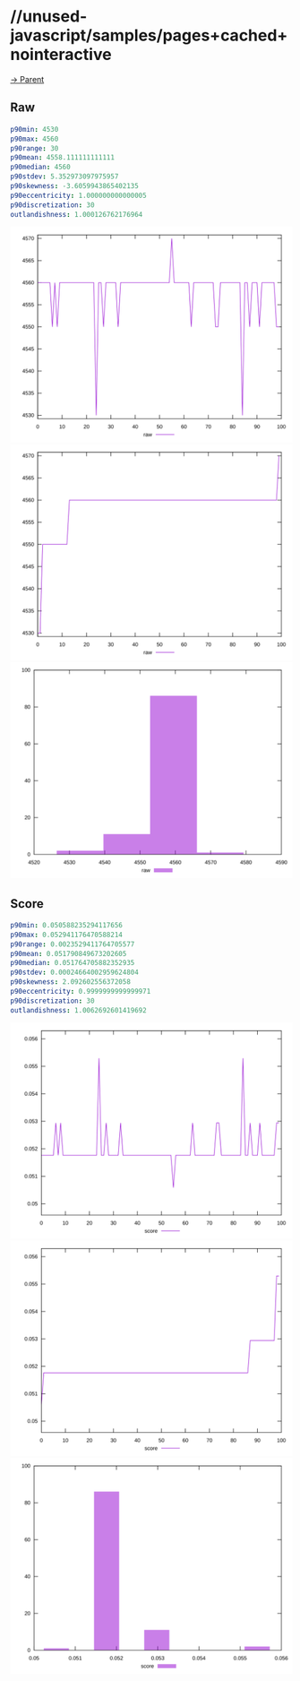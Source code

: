 
# //unused-javascript/samples/pages+cached+nointeractive

[→ Parent](../..)


## Raw


```yaml
p90min: 4530
p90max: 4560
p90range: 30
p90mean: 4558.111111111111
p90median: 4560
p90stdev: 5.352973097975957
p90skewness: -3.6059943865402135
p90eccentricity: 1.000000000000005
p90discretization: 30
outlandishness: 1.000126762176964

```

![PLOT: raw-values](./raw/values.svg)![PLOT: raw-sorted](./raw/sorted.svg)![PLOT: raw-histogram](./raw/histogram.svg)
## Score


```yaml
p90min: 0.050588235294117656
p90max: 0.052941176470588214
p90range: 0.0023529411764705577
p90mean: 0.051790849673202605
p90median: 0.051764705882352935
p90stdev: 0.00024664002959624804
p90skewness: 2.092602556372058
p90eccentricity: 0.9999999999999971
p90discretization: 30
outlandishness: 1.0062692601419692

```

![PLOT: score-values](./score/values.svg)![PLOT: score-sorted](./score/sorted.svg)![PLOT: score-histogram](./score/histogram.svg)